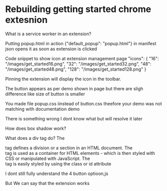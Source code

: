 # Rebuilding getting started chrome extesnion
What is a service worker in an extension?

Putting popup.html in action {"default_popup": "popup.html"} in manifest json opens it as soon as extension is clicked

 Code snippet to show icon at extension management page 
  "icons": {
    "16": "/images/get_started16.png",
    "32": "/images/get_started32.png",
    "48": "/images/get_started48.png",
    "128": "/images/get_started128.png"
  } 

Pinning the extension will display the icon in the toolbar.

The button appears as per demo shown in page but there are sligh difference like size of button is smaller

You made file popup.css iinstead of button.css theefore your demo was not matching with documentation demo

There is something wrong I dont know what but will resolve it later

How does box shadow work?

What does a div tag do?
The <div> tag defines a division or a section in an HTML document. The <div> tag is used as a container for HTML elements - which is then styled with CSS or manipulated with JavaScript. The <div> tag is easily styled by using the class or id attribute

I dont still fully understand the 4 button optioon,js

But We can say that the extension works